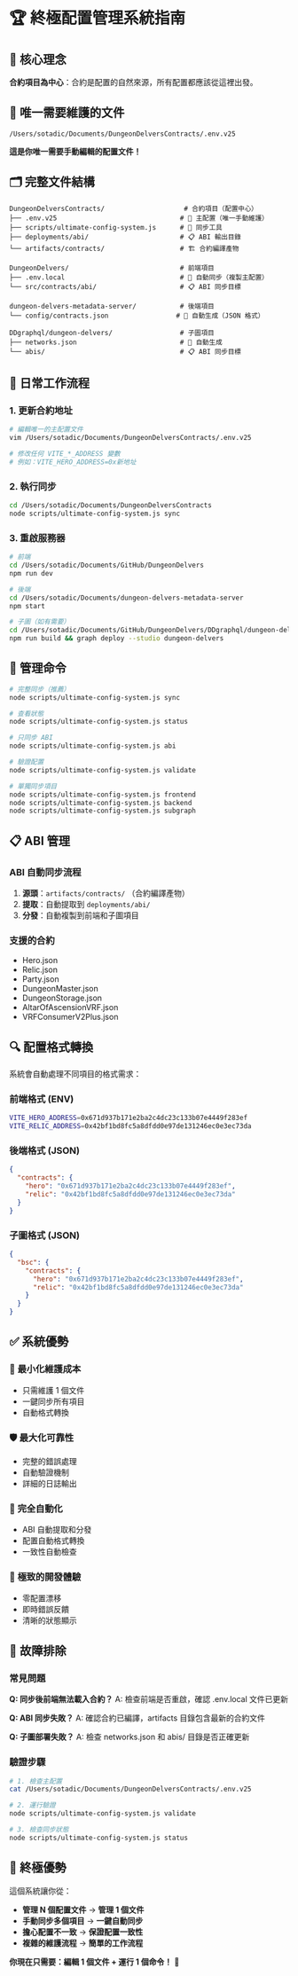 # 🏆 終極配置管理系統指南

## 🎯 核心理念

**合約項目為中心**：合約是配置的自然來源，所有配置都應該從這裡出發。

## 📍 唯一需要維護的文件

```
/Users/sotadic/Documents/DungeonDelversContracts/.env.v25
```

**這是你唯一需要手動編輯的配置文件！**

## 🗂️ 完整文件結構

```
DungeonDelversContracts/                    # 合約項目（配置中心）
├── .env.v25                               # 🎯 主配置（唯一手動維護）
├── scripts/ultimate-config-system.js      # 🔧 同步工具
├── deployments/abi/                       # 📋 ABI 輸出目錄
└── artifacts/contracts/                   # 🏗️ 合約編譯產物

DungeonDelvers/                            # 前端項目
├── .env.local                             # 🔄 自動同步（複製主配置）
└── src/contracts/abi/                     # 📋 ABI 同步目標

dungeon-delvers-metadata-server/           # 後端項目
└── config/contracts.json                 # 🔄 自動生成（JSON 格式）

DDgraphql/dungeon-delvers/                 # 子圖項目
├── networks.json                          # 🔄 自動生成
└── abis/                                  # 📋 ABI 同步目標
```

## 🚀 日常工作流程

### 1. 更新合約地址

```bash
# 編輯唯一的主配置文件
vim /Users/sotadic/Documents/DungeonDelversContracts/.env.v25

# 修改任何 VITE_*_ADDRESS 變數
# 例如：VITE_HERO_ADDRESS=0x新地址
```

### 2. 執行同步

```bash
cd /Users/sotadic/Documents/DungeonDelversContracts
node scripts/ultimate-config-system.js sync
```

### 3. 重啟服務器

```bash
# 前端
cd /Users/sotadic/Documents/GitHub/DungeonDelvers
npm run dev

# 後端
cd /Users/sotadic/Documents/dungeon-delvers-metadata-server
npm start

# 子圖（如有需要）
cd /Users/sotadic/Documents/GitHub/DungeonDelvers/DDgraphql/dungeon-delvers
npm run build && graph deploy --studio dungeon-delvers
```

## 🔧 管理命令

```bash
# 完整同步（推薦）
node scripts/ultimate-config-system.js sync

# 查看狀態
node scripts/ultimate-config-system.js status

# 只同步 ABI
node scripts/ultimate-config-system.js abi

# 驗證配置
node scripts/ultimate-config-system.js validate

# 單獨同步項目
node scripts/ultimate-config-system.js frontend
node scripts/ultimate-config-system.js backend
node scripts/ultimate-config-system.js subgraph
```

## 📋 ABI 管理

### ABI 自動同步流程

1. **源頭**：`artifacts/contracts/` （合約編譯產物）
2. **提取**：自動提取到 `deployments/abi/`
3. **分發**：自動複製到前端和子圖項目

### 支援的合約

- Hero.json
- Relic.json  
- Party.json
- DungeonMaster.json
- DungeonStorage.json
- AltarOfAscensionVRF.json
- VRFConsumerV2Plus.json

## 🔍 配置格式轉換

系統會自動處理不同項目的格式需求：

### 前端格式 (ENV)
```bash
VITE_HERO_ADDRESS=0x671d937b171e2ba2c4dc23c133b07e4449f283ef
VITE_RELIC_ADDRESS=0x42bf1bd8fc5a8dfdd0e97de131246ec0e3ec73da
```

### 後端格式 (JSON)
```json
{
  "contracts": {
    "hero": "0x671d937b171e2ba2c4dc23c133b07e4449f283ef",
    "relic": "0x42bf1bd8fc5a8dfdd0e97de131246ec0e3ec73da"
  }
}
```

### 子圖格式 (JSON)
```json
{
  "bsc": {
    "contracts": {
      "hero": "0x671d937b171e2ba2c4dc23c133b07e4449f283ef",
      "relic": "0x42bf1bd8fc5a8dfdd0e97de131246ec0e3ec73da"
    }
  }
}
```

## ✅ 系統優勢

### 🎯 **最小化維護成本**
- 只需維護 1 個文件
- 一鍵同步所有項目
- 自動格式轉換

### 🛡️ **最大化可靠性**
- 完整的錯誤處理
- 自動驗證機制
- 詳細的日誌輸出

### 🔄 **完全自動化**
- ABI 自動提取和分發
- 配置自動格式轉換
- 一致性自動檢查

### 🚀 **極致的開發體驗**
- 零配置漂移
- 即時錯誤反饋
- 清晰的狀態顯示

## 🔧 故障排除

### 常見問題

**Q: 同步後前端無法載入合約？**
A: 檢查前端是否重啟，確認 .env.local 文件已更新

**Q: ABI 同步失敗？**
A: 確認合約已編譯，artifacts 目錄包含最新的合約文件

**Q: 子圖部署失敗？**
A: 檢查 networks.json 和 abis/ 目錄是否正確更新

### 驗證步驟

```bash
# 1. 檢查主配置
cat /Users/sotadic/Documents/DungeonDelversContracts/.env.v25

# 2. 運行驗證
node scripts/ultimate-config-system.js validate

# 3. 檢查同步狀態
node scripts/ultimate-config-system.js status
```

## 🎉 終極優勢

這個系統讓你從：
- **管理 N 個配置文件** → **管理 1 個文件**
- **手動同步多個項目** → **一鍵自動同步**
- **擔心配置不一致** → **保證配置一致性**
- **複雜的維護流程** → **簡單的工作流程**

**你現在只需要：編輯 1 個文件 + 運行 1 個命令！** 🚀